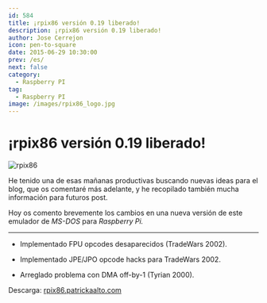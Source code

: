 ```yaml
---
id: 584
title: ¡rpix86 versión 0.19 liberado!
description: ¡rpix86 versión 0.19 liberado!
author: Jose Cerrejon
icon: pen-to-square
date: 2015-06-29 10:30:00
prev: /es/
next: false
category:
  - Raspberry PI
tag:
  - Raspberry PI
image: /images/rpix86_logo.jpg
---
```


# ¡rpix86 versión 0.19 liberado!

![rpix86](/images/rpix86_logo.jpg)

He tenido una de esas mañanas productivas buscando nuevas ideas para el blog, que os comentaré más adelante, y he recopilado también mucha información para futuros post. 

Hoy os comento brevemente los cambios en una nueva versión de este emulador de *MS-DOS* para *Raspberry Pi.*

- - -

* Implementado FPU opcodes desaparecidos (TradeWars 2002).

* Implementado JPE/JPO opcode hacks para TradeWars 2002.

* Arreglado problema con DMA off-by-1 (Tyrian 2000).

Descarga: [rpix86.patrickaalto.com](http://rpix86.patrickaalto.com/rdown.html)